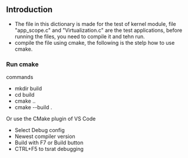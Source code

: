 ## Introduction
- The file in this dictionary is made for the test of kernel module, file "app_scope.c" and "Virtualization.c" are the test applications, before running the files, you need to compile it and tehn run. 
- compile the file using cmake, the following is the stelp how to use cmake. 


### Run cmake
commands<br>
- mkdir build 
- cd build
- cmake ..
- cmake --build .
 
Or use the CMake plugin of VS Code
- Select Debug config
- Newest compiler version
- Build with F7 or Build button
- CTRL+F5 to tsrat debugging
